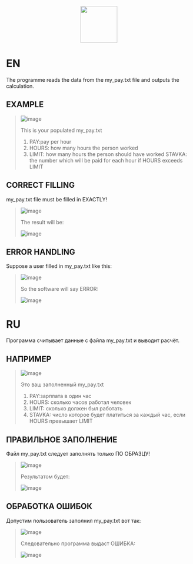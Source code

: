 <div id="header" align="center">
  <img src="https://media.giphy.com/media/KAq5w47R9rmTuvWOWa/giphy.gif" width="100"/>
</div>



EN
===
The programme reads the data from the my_pay.txt file and outputs the calculation.

EXAMPLE
-----
>![image](https://user-images.githubusercontent.com/79650307/211666039-477c16ee-e1c2-4302-8c61-658539990b32.png)
>
>This is your populated my_pay.txt
>1. PAY:pay per hour 
>2. HOURS: how many hours the person worked
>3. LIMIT: how many hours the person should have worked 
>STAVKA: the number which will be paid for each hour if HOURS exceeds LIMIT

CORRECT FILLING
--
my_pay.txt file must be filled in EXACTLY!
>![image](https://user-images.githubusercontent.com/79650307/211667196-b7fe4ca5-053c-4f73-abda-41ae4f72fa5d.png)
>
>The result will be:
>
>![image](https://user-images.githubusercontent.com/79650307/211666964-cf33a037-b615-4256-a6c9-8c82bdb04f47.png)

ERROR HANDLING
--
Suppose a user filled in my_pay.txt like this:
>![image](https://user-images.githubusercontent.com/79650307/211667545-a87ed6ae-0ac8-4f9f-bd4c-b472c71d924e.png)
>
>So the software will say ERROR:
>
>![image](https://user-images.githubusercontent.com/79650307/211667621-4a50f19f-570f-497b-905f-a0acbcd0f150.png)

RU
===
Программа считывает данные с файла my_pay.txt и выводит расчёт.

НАПРИМЕР
-----
>![image](https://user-images.githubusercontent.com/79650307/211666039-477c16ee-e1c2-4302-8c61-658539990b32.png)
>
>Это ваш заполненный my_pay.txt
>1. PAY:зарплата в один час 
>2. HOURS: сколько часов работал человек
>3. LIMIT: сколько должен был работать 
>4. STAVKA: число которое будет платиться за каждый час, если HOURS превышает LIMIT

ПРАВИЛЬНОЕ ЗАПОЛНЕНИЕ
--
Файл my_pay.txt следует заполнять только ПО ОБРАЗЦУ!
>![image](https://user-images.githubusercontent.com/79650307/211667196-b7fe4ca5-053c-4f73-abda-41ae4f72fa5d.png)
>
>Результатом будет:
>
>![image](https://user-images.githubusercontent.com/79650307/211666964-cf33a037-b615-4256-a6c9-8c82bdb04f47.png)

ОБРАБОТКА ОШИБОК
--
Допустим пользователь заполнил my_pay.txt вот так:
>![image](https://user-images.githubusercontent.com/79650307/211667545-a87ed6ae-0ac8-4f9f-bd4c-b472c71d924e.png)
>
>Следовательно программа выдаст ОШИБКА:
>
>![image](https://user-images.githubusercontent.com/79650307/211667621-4a50f19f-570f-497b-905f-a0acbcd0f150.png)

